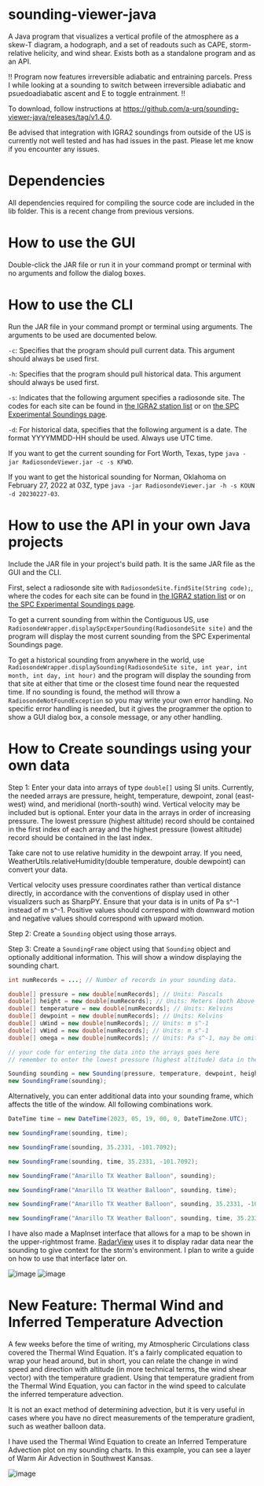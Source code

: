 # sounding-viewer-java
A Java program that visualizes a vertical profile of the atmosphere as a skew-T diagram, a hodograph, and a set of readouts such as CAPE, storm-relative helicity, and wind shear. Exists both as a standalone program and as an API. 

!! Program now features irreversible adiabatic and entraining parcels. Press I while looking at a sounding to switch between irreversible adiabatic and psuedoadiabatic ascent and E to toggle entrainment. !!

To download, follow instructions at https://github.com/a-urq/sounding-viewer-java/releases/tag/v1.4.0.

Be advised that integration with IGRA2 soundings from outside of the US is currently not well tested and has had issues in the past. Please let me know if you encounter any issues.

# Dependencies
All dependencies required for compiling the source code are included in the lib folder. This is a recent change from previous versions.

# How to use the GUI
Double-click the JAR file or run it in your command prompt or terminal with no arguments and follow the dialog boxes.

# How to use the CLI
Run the JAR file in your command prompt or terminal using arguments. The arguments to be used are documented below.

`-c`: Specifies that the program should pull current data. This argument should always be used first.

`-h`: Specifies that the program should pull historical data. This argument should always be used first.

`-s`: Indicates that the following argument specifies a radiosonde site. The codes for each site can be found in <a href="https://www.ncei.noaa.gov/data/integrated-global-radiosonde-archive/doc/igra2-station-list.txt">the IGRA2 station list</a> or on <a href="https://www.spc.noaa.gov/exper/soundings/">the SPC Experimental Soundings page</a>.

`-d`: For historical data, specifies that the following argument is a date. The format YYYYMMDD-HH should be used. Always use UTC time.

If you want to get the current sounding for Fort Worth, Texas, type `java -jar RadiosondeViewer.jar -c -s KFWD`.

If you want to get the historical sounding for Norman, Oklahoma on February 27, 2022 at 03Z, type `java -jar RadiosondeViewer.jar -h -s KOUN -d 20230227-03`.

# How to use the API in your own Java projects

Include the JAR file in your project's build path. It is the same JAR file as the GUI and the CLI.

First, select a radiosonde site with `RadiosondeSite.findSite(String code);`, where the codes for each site can be found in <a href="https://www.ncei.noaa.gov/data/integrated-global-radiosonde-archive/doc/igra2-station-list.txt">the IGRA2 station list</a> or on <a href="https://www.spc.noaa.gov/exper/soundings/">the SPC Experimental Soundings page</a>.

To get a current sounding from within the Contiguous US, use `RadiosondeWrapper.displaySpcExperSounding(RadiosondeSite site)` and the program will display the most current sounding from the SPC Experimental Soundings page.

To get a historical sounding from anywhere in the world, use `RadiosondeWrapper.displaySounding(RadiosondeSite site, int year, int month, int day, int hour)` and the program will display the sounding from that site at either that time or the closest time found near the requested time. If no sounding is found, the method will throw a `RadiosondeNotFoundException` so you may write your own error handling. No specific error handling is needed, but it gives the programmer the option to show a GUI dialog box, a console message, or any other handling.

# How to Create soundings using your own data
Step 1: Enter your data into arrays of type `double[]` using SI units. Currently, the needed arrays are pressure, height, temperature, dewpoint, zonal (east-west) wind, and meridional (north-south) wind. Vertical velocity may be included but is optional. Enter your data in the arrays in order of increasing pressure. The lowest pressure (highest altitude) record should be contained in the first index of each array and the highest pressure (lowest altitude) record should be contained in the last index.

Take care not to use relative humidity in the dewpoint array. If you need, WeatherUtils.relativeHumidity(double temperature, double dewpoint) can convert your data.

Vertical velocity uses pressure coordinates rather than vertical distance directly, in accordance with the conventions of display used in other visualizers such as SharpPY. Ensure that your data is in units of Pa s^-1 instead of m s^-1. Positive values should correspond with downward motion and negative values should correspond with upward motion.

Step 2: Create a `Sounding` object using those arrays.

Step 3: Create a `SoundingFrame` object using that `Sounding` object and optionally additional information. This will show a window displaying the sounding chart.

```java
int numRecords = ...; // Number of records in your sounding data.

double[] pressure = new double[numRecords]; // Units: Pascals
double[] height = new double[numRecords]; // Units: Meters (both Above Sea Level and Above Ground Level will work)
double[] temperature = new double[numRecords]; // Units: Kelvins
double[] dewpoint = new double[numRecords]; // Units: Kelvins
double[] uWind = new double[numRecords]; // Units: m s^-1
double[] vWind = new double[numRecords]; // Units: m s^-1
double[] omega = new double[numRecords]; // Units: Pa s^-1, may be omitted if data is not present

// your code for entering the data into the arrays goes here
// remember to enter the lowest pressure (highest altitude) data in the first index and the highest pressure (lowest altitude) data in the last index.

Sounding sounding = new Sounding(pressure, temperature, dewpoint, height, uWind, vWind, omega);
new SoundingFrame(sounding);
```

Alternatively, you can enter additional data into your sounding frame, which affects the title of the window. All following combinations work.

```java		
DateTime time = new DateTime(2023, 05, 19, 00, 0, DateTimeZone.UTC);

new SoundingFrame(sounding, time);

new SoundingFrame(sounding, 35.2331, -101.7092);

new SoundingFrame(sounding, time, 35.2331, -101.7092);

new SoundingFrame("Amarillo TX Weather Balloon", sounding);

new SoundingFrame("Amarillo TX Weather Balloon", sounding, time);

new SoundingFrame("Amarillo TX Weather Balloon", sounding, 35.2331, -101.7092);

new SoundingFrame("Amarillo TX Weather Balloon", sounding, time, 35.2331, -101.7092);
```

I have also made a MapInset interface that allows for a map to be shown in the upper-rightmost frame. <a href="https://github.com/a-urq/radarview">RadarView</a> uses it to display radar data near the sounding to give context for the storm's environment. I plan to write a guide on how to use that interface later on.

![image](https://github.com/a-urq/sounding-viewer-java/assets/114271919/98c85b0a-8b2d-406e-aaa5-ff2d3b7a473a)
![image](https://github.com/a-urq/sounding-viewer-java/assets/114271919/1ca5b043-07c0-411c-b93d-99a4491b3619)

# New Feature: Thermal Wind and Inferred Temperature Advection
A few weeks before the time of writing, my Atmospheric Circulations class covered the Thermal Wind Equation. It's a fairly complicated equation to wrap your head around, but in short, you can relate the change in wind speed and direction with altitude (in more technical terms, the wind shear vector) with the temperature gradient. Using that temperature gradient from the Thermal Wind Equation, you can factor in the wind speed to calculate the inferred temperature advection. 

It is not an exact method of determining advection, but it is very useful in cases where you have no direct measurements of the temperature gradient, such as weather balloon data.

I have used the Thermal Wind Equation to create an Inferred Temperature Advection plot on my sounding charts. In this example, you can see a layer of Warm Air Advection in Southwest Kansas.

![image](https://github.com/a-urq/sounding-viewer-java/assets/114271919/d29aff5c-ceba-4cd9-a451-6f6ea0e637a0)



